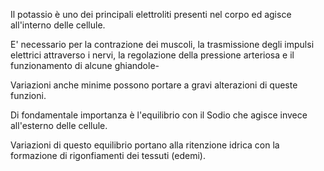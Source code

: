 Il potassio è uno dei principali elettroliti presenti nel corpo ed agisce all'interno delle cellule.

E' necessario per la contrazione dei muscoli, la trasmissione degli impulsi elettrici attraverso i nervi, la regolazione della pressione arteriosa e
il funzionamento di alcune ghiandole-

Variazioni anche minime possono portare a gravi alterazioni di queste funzioni.

Di fondamentale importanza è l'equilibrio con il Sodio che agisce invece all'esterno delle cellule.

Variazioni di questo equilibrio portano alla ritenzione idrica con la formazione di rigonfiamenti dei tessuti (edemi).
